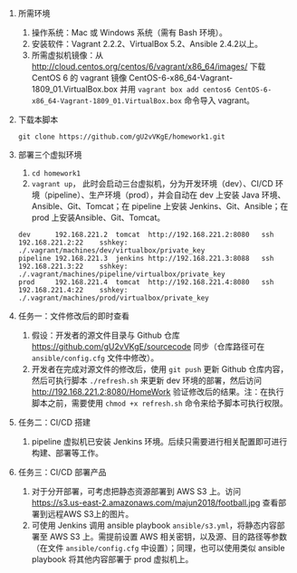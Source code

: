 1. 所需环境
    1. 操作系统：Mac 或 Windows 系统（需有 Bash 环境）。
    2. 安装软件：Vagrant 2.2.2、VirtualBox 5.2、Ansible 2.4.2以上。
    3. 所需虚拟机镜像：从 http://cloud.centos.org/centos/6/vagrant/x86_64/images/ 下载 CentOS 6 的 vagrant 镜像 CentOS-6-x86_64-Vagrant-1809_01.VirtualBox.box 并用 `vagrant box add centos6 CentOS-6-x86_64-Vagrant-1809_01.VirtualBox.box` 命令导入 vagrant。

2. 下载本脚本
    ```
    git clone https://github.com/gU2vVKgE/homework1.git
    ```
    
3. 部署三个虚拟环境
    1. `cd homework1`
    2. `vagrant up`，
    此时会启动三台虚拟机，分为开发环境（dev）、CI/CD 环境（pipeline）、生产环境（prod），并会自动在 dev 上安装 Java 环境、Ansible、Git、Tomcat；在 pipeline 上安装 Jenkins、Git、Ansible；在 prod 上安装Ansible、Git、Tomcat。
    ```
    dev      192.168.221.2	tomcat  http://192.168.221.2:8080	ssh 192.168.221.2:22	sshkey: ./.vagrant/machines/dev/virtualbox/private_key
    pipeline 192.168.221.3	jenkins http://192.168.221.3:8088	ssh 192.168.221.3:22	sshkey: ./.vagrant/machines/pipeline/virtualbox/private_key
    prod     192.168.221.4	tomcat  http://192.168.221.4:8080	ssh 192.168.221.4:22	sshkey: ./.vagrant/machines/prod/virtualbox/private_key
    ```
    
4. 任务一：文件修改后的即时查看
    1. 假设：开发者的源文件目录与 Github 仓库 https://github.com/gU2vVKgE/sourcecode 同步（仓库路径可在 `ansible/config.cfg` 文件中修改）。
    2. 开发者在完成对源文件的修改后，使用 `git push` 更新 Github 仓库内容，然后可执行脚本 `./refresh.sh` 来更新 dev 环境的部署，然后访问 http://192.168.221.2:8080/HomeWork 验证修改后的结果。注：在执行脚本之前，需要使用 `chmod +x refresh.sh` 命令来给予脚本可执行权限。
    
5. 任务二：CI/CD 搭建
    1. pipeline 虚拟机已安装 Jenkins 环境。后续只需要进行相关配置即可进行构建、部署等工作。
    
6. 任务三：CI/CD 部署产品
    1. 对于分开部署，可考虑把静态资源部署到 AWS S3 上。访问 https://s3.us-east-2.amazonaws.com/majun2018/football.jpg 查看部署到远程AWS S3上的图片。
    2. 可使用 Jenkins 调用 ansible playbook `ansible/s3.yml`，将静态内容部署至 AWS S3 上。需提前设置 AWS 相关密钥，以及源、目的路径等参数（在文件 `ansible/config.cfg` 中设置）；同理，也可以使用类似 ansible playbook 将其他内容部署于 prod 虚拟机上。

